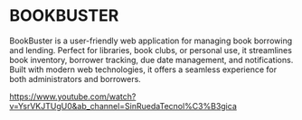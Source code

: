 # BOOKBUSTER
BookBuster is a user-friendly web application for managing book borrowing and lending. Perfect for libraries, book clubs, or personal use, it streamlines book inventory, borrower tracking, due date management, and notifications. Built with modern web technologies, it offers a seamless experience for both administrators and borrowers.

https://www.youtube.com/watch?v=YsrVKJTUgU0&ab_channel=SinRuedaTecnol%C3%B3gica
